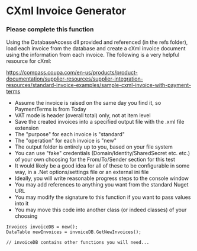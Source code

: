 # CXml Invoice Generator

### Please complete this function 

Using the DatabaseAccess dll provided and referenced (in the refs folder), load each invoice from the database and create a cXml invoice document using the information from each invoice. The following is a very helpful resource for cXml:

https://compass.coupa.com/en-us/products/product-documentation/supplier-resources/supplier-integration-resources/standard-invoice-examples/sample-cxml-invoice-with-payment-terms

- Assume the invoice is raised on the same day you find it, so PaymentTerms is from Today
- VAT mode is header (overall total) only, not at item level
- Save the created invoices into a specified output file with the .xml file extension
- The "purpose" for each invoice is "standard"
- The "operation" for each invoice is "new"
- The output folder is entirely up to you, based on your file system
- You can use "fake" credentials (Domain/Identity/SharedSecret etc. etc.) of your own choosing for the From/To/Sender section for this test
- It would likely be a good idea for all of these to be configurable in some way, in a .Net options/settings file or an external ini file
- Ideally, you will write reasonable progress steps to the console window
- You may add references to anything you want from the standard Nuget URL
- You may modify the signature to this function if you want to pass values into it
- You may move this code into another class (or indeed classes) of your choosing

```
Invoices invoiceDB = new();
DataTable newInvoices = invoiceDB.GetNewInvoices();

// invoiceDB contains other functions you will need...
```